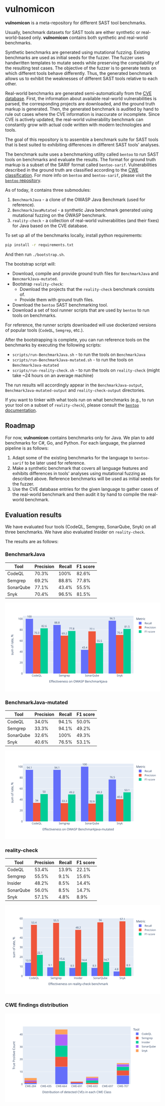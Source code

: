 # vulnomicon

**vulnomicon** is a meta-repository for different SAST tool benchmarks.

Usually, benchmark datasets for SAST tools are either synthetic or real-world-based only.
**vulnomicon** contains both synthetic and real-world benchmarks.

Synthetic benchmarks are generated using mutational fuzzing.
Existing benchmarks are used as initial seeds for the fuzzer. The fuzzer uses handwritten
templates to mutate seeds while preserving the compilability of the resulting test cases.
The objective of the fuzzer is to generate tests on which different tools behave differently.
Thus, the generated benchmark allows us to exhibit the weaknesses of different SAST tools relative to each other.

Real-world benchmarks are generated semi-automatically from the [CVE database](https://cve.mitre.org/).
First, the information about available real-world vulnerabilities is parsed,
the corresponding projects are downloaded, and the ground truth markup is generated.
Then, the generated benchmark is audited by hand to rule out cases where the CVE
information is inaccurate or incomplete. Since CVE is actively updated, the real-world vulnerability benchmark can constantly grow with actual code written with modern technologies and tools.

The goal of this repository is to assemble a benchmark suite for SAST tools
that is best suited to exhibiting differences in different SAST tools' analyses.

The benchmark suite uses a benchmarking utility called `bentoo` to run SAST tools on benchmarks
and evaluate the results.
The format for ground truth markup is a subset of the SARIF format called `bentoo-sarif`.
Vulnerabilities described in the ground truth are classified according to the [CWE classification](https://cwe.mitre.org/).
For more info on `bentoo` and `bentoo-sarif`, please visit the [`bentoo` repository](https://github.com/flawgarden/bentoo).

As of today, it contains three submodules:
1. `BenchmarkJava` - a clone of the OWASP Java Benchmark (used for reference).
2. `BenchmarkJavaMutated` - a synthetic Java benchmark generated using mutational fuzzing on the OWASP benchmark.
3. `reality-check` - a collection of real-world vulnerabilities (and their fixes) for Java based on the CVE database.

To set up all of the benchmarks locally, install python requirements:

```sh
pip install -r requirements.txt
```

And then run `./bootstrap.sh`.

The bootstrap script will:
* Download, compile and provide ground truth files for `BenchmarkJava` and `BencmarkJava-mutated`.
* Bootstrap `reality-check`:
  - Download the projects that the `reality-check` benchmark consists of.
  - Provide them with ground truth files.
* Download the `bentoo` SAST benchmarking tool.
* Download a set of tool runner scripts that are used by `bentoo` to run tools on benchmarks.

For reference, the runner scripts downloaded will use dockerized versions of popular tools (`CodeQL`, `Semgrep`, etc.).

After the bootstrapping is complete, you can run reference tools on the benchmarks by executing the following scripts:
* `scripts/run-BenchmarkJava.sh` - to run the tools on `BenchmarkJava`
* `scripts/run-BenchmarkJava-mutated.sh` - to run the tools on `BenchmarkJava-mutated`
* `scripts/run-reality-check.sh` - to run the tools on `reality-check` (might take ~24 hours on an average machine)

The run results will accordingly appear in the `BenchmarkJava-output`, `BenchmarkJava-mutated-output` and `reality-check-output` directories.

If you want to tinker with what tools run on what benchmarks (e.g., to run your tool on a subset of `reality-check`),
please consult the [`bentoo` documentation](https://github.com/flawgarden/bentoo).

## Roadmap
For now, **vulnomicon** contains benchmarks only for Java. We plan to add benchmarks for C#, Go, and Python.
For each language, the planned pipeline is as follows:
1. Adapt some of the existing benchmarks for the language to `bentoo-sarif` to be later used for reference.
2. Make a synthetic benchmark that covers all language features and exhibits differences in tools' analyses using mutational fuzzing as described above. Reference benchmarks will be used as initial seeds for the fuzzer.
3. Use the CVE database entries for the given language to gather cases of the real-world benchmark and then audit it by hand to compile the real-world benchmark.

## Evaluation results

We have evaluated four tools (CodeQL, Semgrep, SonarQube, Snyk) on all three benchmarks.
We have also evaluated Insider on `reality-check`.

The results are as follows:

### BenchmarkJava
| Tool       | Precision  | Recall     | F1 score   |
|------------|------------|------------|------------|
| CodeQL     | 70.3%      | 100%       | 82.6%      |
| Semgrep    | 69.2%      | 88.8%      | 77.8%      |
| SonarQube  | 77.1%      | 43.4%      | 55.5%      |
| Snyk       | 70.4%      | 96.5%      | 81.5%      |

![](graphs/benchmark_java.svg?raw=true)

### BenchmarkJava-mutated
| Tool       | Precision  | Recall     | F1 score   |
|------------|------------|------------|------------|
| CodeQL     | 34.0%      | 94.1%      | 50.0%      |
| Semgrep    | 33.3%      | 94.1%      | 49.2%      |
| SonarQube  | 32.6%      | 100%       | 49.3%      |
| Snyk       | 40.6%      | 76.5%      | 53.1%      |

![](graphs/benchmark_java_mutated.svg?raw=true)


### reality-check
| Tool       | Precision  | Recall     | F1 score   |
|------------|------------|------------|------------|
| CodeQL     | 53.4%      | 13.9%      | 22.1%      |
| Semgrep    | 55.5%      | 9.1%       | 15.6%      |
| Insider    | 48.2%      | 8.5%       | 14.4%      |
| SonarQube  | 56.0%      | 8.5%       | 14.7%      |
| Snyk       | 57.1%      | 4.8%       | 8.9%       |

![](graphs/benchmark_reality_check.svg?raw=true)

### CWE findings distribution

![](graphs/CWE.svg?raw=true)
